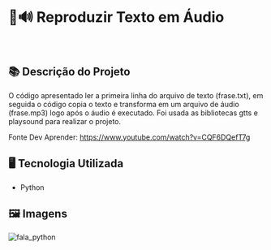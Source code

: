 # 📃🔊 Reproduzir Texto em Áudio
<br>

## 📚 Descrição do Projeto
O código apresentado ler a primeira linha do arquivo de texto (frase.txt), em seguida o código copia o texto e transforma em um arquivo de áudio (frase.mp3) logo após o áudio é executado. Foi usada as bibliotecas gtts e playsound para realizar o projeto.

Fonte Dev Aprender: https://www.youtube.com/watch?v=CQF6DQefT7g

## 🖥️ Tecnologia Utilizada
- Python

## 🖼️ Imagens
![fala_python](https://github.com/VitorSouza01/Reproduzir_Texto_em_Audio/assets/104541182/4bbb6f94-cb7d-4ad3-a711-add16885236b)

